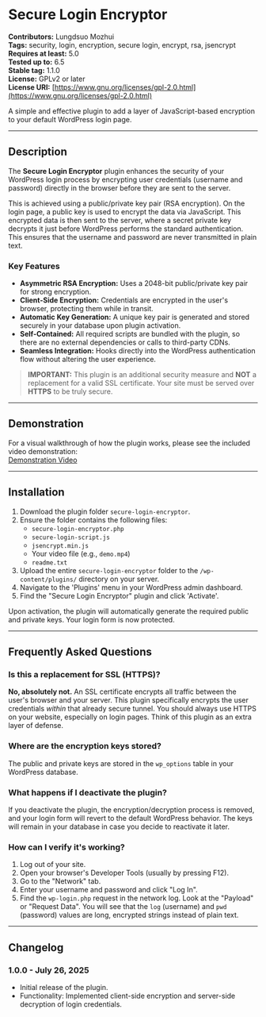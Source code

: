 # Secure Login Encryptor

**Contributors:** Lungdsuo Mozhui  
**Tags:** security, login, encryption, secure login, encrypt, rsa, jsencrypt  
**Requires at least:** 5.0  
**Tested up to:** 6.5  
**Stable tag:** 1.1.0  
**License:** GPLv2 or later  
**License URI:** [https://www.gnu.org/licenses/gpl-2.0.html](https://www.gnu.org/licenses/gpl-2.0.html)

A simple and effective plugin to add a layer of JavaScript-based encryption to your default WordPress login page.

---

## Description

The **Secure Login Encryptor** plugin enhances the security of your WordPress login process by encrypting user credentials (username and password) directly in the browser before they are sent to the server.

This is achieved using a public/private key pair (RSA encryption). On the login page, a public key is used to encrypt the data via JavaScript. This encrypted data is then sent to the server, where a secret private key decrypts it just before WordPress performs the standard authentication. This ensures that the username and password are never transmitted in plain text.

### Key Features

- **Asymmetric RSA Encryption:** Uses a 2048-bit public/private key pair for strong encryption.
- **Client-Side Encryption:** Credentials are encrypted in the user's browser, protecting them while in transit.
- **Automatic Key Generation:** A unique key pair is generated and stored securely in your database upon plugin activation.
- **Self-Contained:** All required scripts are bundled with the plugin, so there are no external dependencies or calls to third-party CDNs.
- **Seamless Integration:** Hooks directly into the WordPress authentication flow without altering the user experience.

> **IMPORTANT:** This plugin is an additional security measure and **NOT** a replacement for a valid SSL certificate. Your site must be served over **HTTPS** to be truly secure.

---

## Demonstration

For a visual walkthrough of how the plugin works, please see the included video demonstration:  
[Demonstration Video](demo.mp4)

---

## Installation

1. Download the plugin folder `secure-login-encryptor`.
2. Ensure the folder contains the following files:
    - `secure-login-encryptor.php`
    - `secure-login-script.js`
    - `jsencrypt.min.js`
    - Your video file (e.g., `demo.mp4`)
    - `readme.txt`
3. Upload the entire `secure-login-encryptor` folder to the `/wp-content/plugins/` directory on your server.
4. Navigate to the 'Plugins' menu in your WordPress admin dashboard.
5. Find the "Secure Login Encryptor" plugin and click 'Activate'.

Upon activation, the plugin will automatically generate the required public and private keys. Your login form is now protected.

---

## Frequently Asked Questions

### Is this a replacement for SSL (HTTPS)?

**No, absolutely not.** An SSL certificate encrypts all traffic between the user's browser and your server. This plugin specifically encrypts the user credentials *within* that already secure tunnel. You should always use HTTPS on your website, especially on login pages. Think of this plugin as an extra layer of defense.

### Where are the encryption keys stored?

The public and private keys are stored in the `wp_options` table in your WordPress database.

### What happens if I deactivate the plugin?

If you deactivate the plugin, the encryption/decryption process is removed, and your login form will revert to the default WordPress behavior. The keys will remain in your database in case you decide to reactivate it later.

### How can I verify it's working?

1. Log out of your site.
2. Open your browser's Developer Tools (usually by pressing F12).
3. Go to the "Network" tab.
4. Enter your username and password and click "Log In".
5. Find the `wp-login.php` request in the network log. Look at the "Payload" or "Request Data". You will see that the `log` (username) and `pwd` (password) values are long, encrypted strings instead of plain text.

---

## Changelog

### 1.0.0 - July 26, 2025

- Initial release of the plugin.
- Functionality: Implemented client-side encryption and server-side decryption of login credentials.



